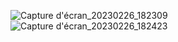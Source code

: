 ![Capture d'écran_20230226_182309](https://user-images.githubusercontent.com/82093361/221426096-d3560331-91e8-4fdf-b6d4-44be81934bd9.png)
![Capture d'écran_20230226_182423](https://user-images.githubusercontent.com/82093361/221426138-1101908f-701a-4ac4-9bcd-ac1afaa10cbb.png)
